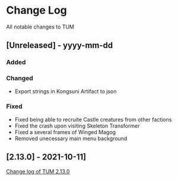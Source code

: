 
# Change Log
All notable changes to TUM

## [Unreleased] - yyyy-mm-dd

### Added

### Changed
- Export strings in Kongsuni Artifact to json

### Fixed
- Fixed being able to recruite Castle creatures from other factions
- Fixed the crash upon visiting Skeleton Transformer
- Fixed a several frames of Winged Magog
- Removed unecessary main menu background

## [2.13.0] - 2021-10-11]
[Change log of TUM 2.13.0](http://heroescommunity.com/viewthread.php3?TID=46241&PID=1553538#focus)
